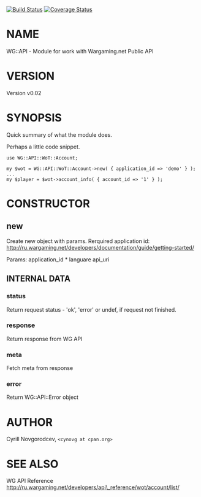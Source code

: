 [![Build Status](https://travis-ci.org/cynovg/WG-API.svg?branch=master)](https://travis-ci.org/cynovg/WG-API) [![Coverage Status](https://img.shields.io/coveralls/cynovg/WG-API/master.svg?style=flat)](https://coveralls.io/r/cynovg/WG-API?branch=master)
# NAME

WG::API - Module for work with Wargaming.net Public API

# VERSION

Version v0.02

# SYNOPSIS

Quick summary of what the module does.

Perhaps a little code snippet.

    use WG::API::WoT::Account;

    my $wot = WG::API::WoT::Account->new( { application_id => 'demo' } );
    ...
    my $player = $wot->account_info( { account_id => '1' } );

# CONSTRUCTOR

## new

Create new object with params. Rerquired application id: http://ru.wargaming.net/developers/documentation/guide/getting-started/

Params:
    application\_id \*
    languare
    api\_uri

## INTERNAL DATA

### status

Return request status - 'ok', 'error' or undef, if request not finished.

### response

Return response from WG API

### meta

Fetch meta from response

### error

Return WG::API::Error object

# AUTHOR

Cyrill Novgorodcev, `<cynovg at cpan.org>`

# SEE ALSO

WG API Reference http://ru.wargaming.net/developers/api\_reference/wot/account/list/
